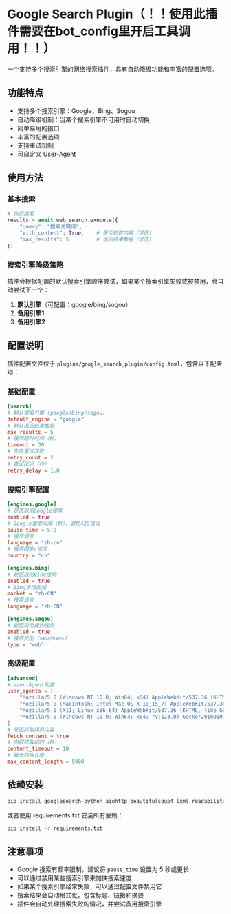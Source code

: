 # Google Search Plugin（！！使用此插件需要在bot_config里开启工具调用！！）

一个支持多个搜索引擎的网络搜索插件，具有自动降级功能和丰富的配置选项。

## 功能特点

- 支持多个搜索引擎：Google、Bing、Sogou
- 自动降级机制：当某个搜索引擎不可用时自动切换
- 简单易用的接口
- 丰富的配置选项
- 支持重试机制
- 可自定义 User-Agent

## 使用方法

### 基本搜索

```python
# 执行搜索
results = await web_search.execute({
    "query": "搜索关键词",
    "with_content": True,    # 是否抓取内容（可选）
    "max_results": 5         # 返回结果数量（可选）
})
```

### 搜索引擎降级策略

插件会根据配置的默认搜索引擎顺序尝试，如果某个搜索引擎失败或被禁用，会自动尝试下一个：

1. **默认引擎**（可配置：google/bing/sogou）
2. **备用引擎1**
3. **备用引擎2**

## 配置说明

插件配置文件位于 `plugins/google_search_plugin/config.toml`，包含以下配置项：

### 基础配置

```toml
[search]
# 默认搜索引擎 (google/bing/sogou)
default_engine = "google"
# 默认返回结果数量
max_results = 5
# 搜索超时时间（秒）
timeout = 30
# 失败重试次数
retry_count = 2
# 重试延迟（秒）
retry_delay = 1.0
```

### 搜索引擎配置

```toml
[engines.google]
# 是否启用Google搜索
enabled = true
# Google搜索间隔（秒），避免429错误
pause_time = 5.0
# 搜索语言
language = "zh-cn"
# 搜索国家/地区
country = "cn"

[engines.bing]
# 是否启用Bing搜索
enabled = true
# Bing市场区域
market = "zh-CN"
# 搜索语言
language = "zh-CN"

[engines.sogou]
# 是否启用搜狗搜索
enabled = true
# 搜索类型 (web/news)
type = "web"
```

### 高级配置

```toml
[advanced]
# User-Agent列表
user_agents = [
    "Mozilla/5.0 (Windows NT 10.0; Win64; x64) AppleWebKit/537.36 (KHTML, like Gecko) Chrome/122.0.0.0 Safari/537.36",
    "Mozilla/5.0 (Macintosh; Intel Mac OS X 10_15_7) AppleWebKit/537.36 (KHTML, like Gecko) Chrome/122 Safari/537.36",
    "Mozilla/5.0 (X11; Linux x86_64) AppleWebKit/537.36 (KHTML, like Gecko) Chrome/122 Safari/537.36",
    "Mozilla/5.0 (Windows NT 10.0; Win64; x64; rv:123.0) Gecko/20100101 Firefox/123.0"
]
# 是否抓取网页内容
fetch_content = true
# 内容抓取超时（秒）
content_timeout = 10
# 最大内容长度
max_content_length = 5000
```

## 依赖安装

```bash
pip install googlesearch-python aiohttp beautifulsoup4 lxml readability-lxml trafilatura charset-normalizer aiohttp-socks
```

或者使用 requirements.txt 安装所有依赖：

```bash
pip install -r requirements.txt
```

## 注意事项

- Google 搜索有频率限制，建议将 `pause_time` 设置为 5 秒或更长
- 可以通过禁用某些搜索引擎来加快搜索速度
- 如果某个搜索引擎经常失败，可以通过配置文件禁用它
- 搜索结果会自动格式化，包含标题、链接和摘要
- 插件会自动处理搜索失败的情况，并尝试备用搜索引擎

